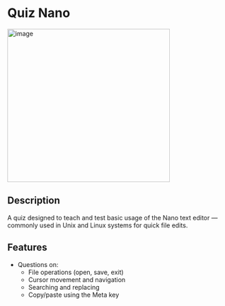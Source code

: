 # Quiz Nano
<img width="367" height="346" alt="image" src="https://github.com/user-attachments/assets/df63920d-9cfe-45d6-8ceb-60cd831da69d" />

## Description
A quiz designed to teach and test basic usage of the Nano text editor — commonly used in Unix and Linux systems for quick file edits.

## Features
- Questions on:
  - File operations (open, save, exit)
  - Cursor movement and navigation
  - Searching and replacing
  - Copy/paste using the Meta key
